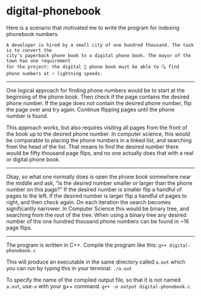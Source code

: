 # digital-phonebook
Here is a scenario that motivated me to write the program for indexing phonebook numbers.

```
A developer is hired by a small city of one hundred thousand. The task is to convert the 
city’s paperback phone book to a digital phone book. The mayor of the town has one requirement 
for the project: the digital 📖 phone book must be able to 🔍 find phone numbers at ⚡ lightning speeds.
```
****
One logical approach for finding phone numbers would be to start at the beginning of the phone book. Then check 
if the page contains the desired phone number. If the page does not contain the desired phone number, flip the page over and try again. Continue flipping pages until the phone number is found.

This approach works, but also requires visiting all pages from the front of the book up to the desired phone number. In computer science, this would be comparable to placing the phone numbers in a linked list, and searching from the head of the list. That means to find the desired number there would be fifty thousand page flips, and no one actually does that with a real or digital phone book.

****

Okay, so what one normally does is open the phone book somewhere near the middle and ask, “is the desired number smaller or larger than the phone number on this page?” If the desired number is smaller flip a handful of pages to the left. If the desired number is larger flip a handful of pages to right, and then check again. On each iteration the search becomes significantly narrower. In Computer Science this would be binary tree, and searching from the root of the tree. When using a binary tree any desired number of the one hundred thousand phone numbers can be found in ~16 page flips.

****
The program is written in C++. 
Compile the program like this:
`g++ digital-phonebook.c`

This will produce an executable in the same directory called `a.out` which you can run by typing this in your terminal:
`./a.out`

To specify the name of the compiled output file, so that it is not named `a.out`, use`-o` with your g++ command.
`g++ -o output digital-phonebook.c`

